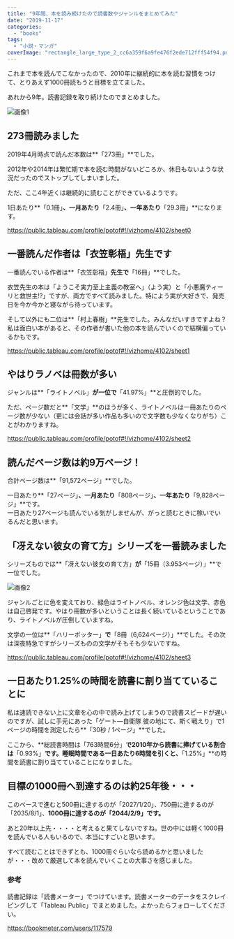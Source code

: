 ```yaml
---
title: "9年間、本を読み続けたので読書数やジャンルをまとめてみた"
date: "2019-11-17"
categories: 
  - "books"
tags: 
  - "小説・マンガ"
coverImage: "rectangle_large_type_2_cc6a359f6a9fe476f2ede712fff54f94.png"
---
```


これまで本を読んでこなかったので、2010年に継続的に本を読む習慣をつけて、とりあえず1000冊読もうと目標を立てました。

あれから9年。読書記録を取り続けたのでまとめました。

![画像1](images/picture_pc_cdcd3f7168b41eec6127149b0b892d5c.png)

## 273冊読みました

2019年4月時点で読んだ本数は**「273冊」**でした。

2012年や2014年は繁忙期で本を読む時間がないどころか、休日もないような状況だったのでストップしてしまいました。

ただ、ここ4年近くは継続的に読むことができているようです。

1日あたり**「0.1冊」**、一月あたり**「2.4冊」**、一年あたり**「29.3冊」**になります。

https://public.tableau.com/profile/potof#!/vizhome/4102/sheet0

## **一番読んだ作者は**「衣笠彰梧」先生です

一番読んでいる作者は**「衣笠彰梧」**先生で**「16冊」**でした。

衣笠先生の本は「ようこそ実力至上主義の教室へ」（よう実）と「小悪魔ティーリと救世主!?」ですが、両方ですべて読みました。特によう実が大好きで、発売日を今か今かと寝ながら待っています。

そして以外にも二位は**「村上春樹」**先生でした。みんなだいすきですよね？  
私は面白い本があると、その作者が書いた他の本を読んでいくので結構偏っているかもです。

https://public.tableau.com/profile/potof#!/vizhome/4102/sheet1

## **やはりラノベは冊数が多い**

ジャンルは**「ライトノベル」**が一位で**「41.97%」**と圧倒的でした。

ただ、ページ数だと**「文学」**のほうが多く、ライトノベルは一冊あたりのページ数が少ない（更には会話が多い作品も多いので文字数も少なくなりがち）ことがわかりますね。

https://public.tableau.com/profile/potof#!/vizhome/4102/sheet2

## **読んだページ数は約9万ページ**！

合計ページ数は**「91,572ページ」**でした。

一日あたり**「27ページ」**、一月あたり**「808ページ」**、一年あたり**「9,828ページ」**です。  
一日あたり27ページも読んでいる気がしませんが、がっと読むときに稼いでいるんだと思います。

## 「冴えない彼女の育て方」シリーズを一番読みました

シリーズものでは**「冴えない彼女の育て方」**が**「15冊（3.953ページ）」**で一位でした。

![画像2](images/picture_pc_302755ece4835653e9528009c995f763.png)

ジャンルごとに色を変えており、緑色はライトノベル、オレンジ色は文学、赤色は自己啓発です。やはり冊数が多いということは長く続いているということであり、ライトノベルが圧倒していますね。

文学の一位は**「ハリーポッター」**で**「8冊（6,624ページ）」**でした。その次は深夜特急ですがシリーズものの文学がそもそも少ないですね。

https://public.tableau.com/profile/potof#!/vizhome/4102/sheet3

## 一日あたり1.25%の時間を読書に割り当てていることに

私は速読できない上に文章を心の中で読み上げてしまうので読書スピードが遅いのですが、試しに手元にあった「ゲート―自衛隊 彼の地にて、斯く戦えり」で1ページの時間を測定したら**「30秒 / 1ページ」**でした。

ここから、**総読書時間は「763時間6分」**で2010年から読書に捧げている割合は**「0.93%」**です。睡眠時間である一日あたり6時間を引くと、**「1.25%」**の時間を読書に割り当てていることになりました。

## 目標の1000冊へ到達するのは約25年後・・・

このペースで進むと500冊に達するのが「2027/1/20」、750冊に達するのが「2035/8/1」、**1000冊に達するのが「2044/2/9」です。**

あと20年以上先・・・・と考えると果てしないですね。世の中には軽く1000冊を読んでいる人もいるので、本当にすごいと思います。

すべて読むことはできずとも、1000冊ぐらいなら読めるかと思いましたが・・・改めて厳選して本を読んでいくことの大事さを感じました。

### **参考**

読書記録は「読書メーター」でつけています。読書メーターのデータをスクレイピングして「Tableau Public」でまとめました。よかったらフォローしてください。

https://bookmeter.com/users/117579
